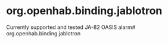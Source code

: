 # org.openhab.binding.jablotron
Currently supported and tested JA-82 OASIS alarm# org.openhab.binding.jablotron
